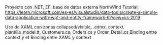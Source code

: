 Proyecto con .NET, EF, base de datos externa NorthWind
Tutorial: https://learn.microsoft.com/es-es/visualstudio/data-tools/create-a-simple-data-application-with-wpf-and-entity-framework-6?view=vs-2019


Uso de XAML con zonas collapsed/visible, 
.edmx, context, plantilla_model.tt, Customers.cs, Orders.cs y Order_Detail.cs
Binding entre context y ef
Binding entre XAML y context
